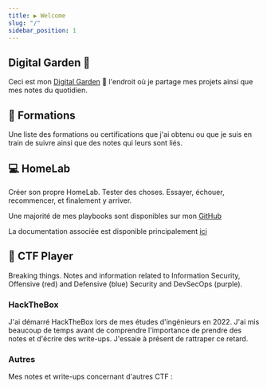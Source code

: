 ```yaml
---
title: ▶ Welcome
slug: "/"
sidebar_position: 1
---
```


## Digital Garden 🌱

Ceci est mon [Digital Garden](https://joelhooks.com/digital-garden) 🌱 l'endroit où je partage mes projets ainsi que mes notes du quotidien.

## 🧠 Formations

Une liste des formations ou certifications que j'ai obtenu ou que je suis en train de suivre ainsi que des notes qui leurs sont liés.

## 💻 HomeLab

Créer son propre HomeLab. Tester des choses. Essayer, échouer, recommencer, et finalement y arriver.

Une majorité de mes playbooks sont disponibles sur mon [GitHub](https://github.com/whiteroselk)

La documentation associée est disponible principalement [ici](homelab/arr/)

## 🚩 CTF Player

Breaking things. Notes and information related to Information Security, Offensive (red) and Defensive (blue) Security and DevSecOps (purple).

### HackTheBox

J'ai démarré HackTheBox lors de mes études d'ingénieurs en 2022. J'ai mis beaucoup de temps avant de comprendre l'importance de prendre des notes et d'écrire des write-ups. J'essaie à présent de rattraper ce retard.

### Autres

Mes notes et write-ups concernant d'autres CTF :
